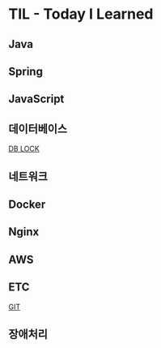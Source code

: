 # TIL - Today I Learned


## Java
## Spring
## JavaScript
## 데이터베이스
[DB LOCK](DB_LOCK)
## 네트워크
## Docker
## Nginx
## AWS
## ETC
[GIT](GIT)
## 장애처리

